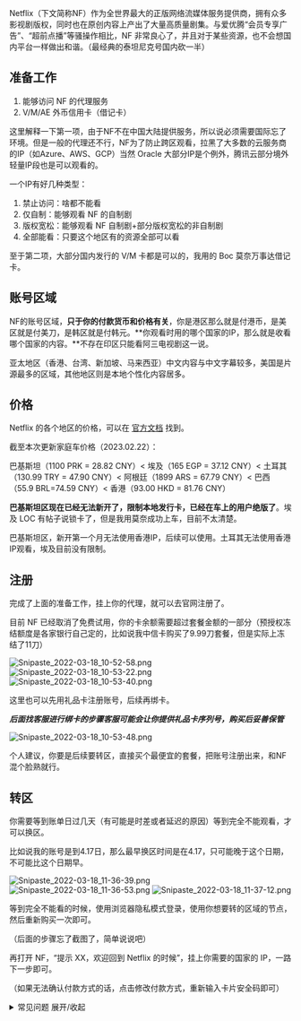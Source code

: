 Netflix（下文简称NF）作为全世界最大的正版网络流媒体服务提供商，拥有众多影视剧版权，同时也在原创内容上产出了大量高质量剧集。与爱优腾“会员专享广告”、“超前点播”等骚操作相比，NF 非常良心了，并且对于某些资源，也不会想国内平台一样做出和谐。（最经典的泰坦尼克号国内砍一半）



## 准备工作

1. 能够访问 NF 的代理服务
2. V/M/AE 外币信用卡（借记卡）

这里解释一下第一项，由于NF不在中国大陆提供服务，所以说必须需要国际忘了环境。但是一般的代理还不行，NF为了防止跨区观看，拉黑了大多数的云服务商的IP（如Azure、AWS、GCP）当然 Oracle 大部分IP是个例外，腾讯云部分境外轻量IP段也是可以观看的。

一个IP有好几种类型：

1. 禁止访问：啥都不能看
2. 仅自制：能够观看 NF 的自制剧
3. 版权宽松：能够观看 NF 自制剧+部分版权宽松的非自制剧
4. 全部能看：只要这个地区有的资源全部可以看

至于第二项，大部分国内发行的 V/M 卡都是可以的，我用的 Boc 莫奈万事达借记卡。

## 账号区域

NF的账号区域，**只于你的付款货币和价格有关**，你是港区那么就是付港币，是美区就是付美刀，是韩区就是付韩元。**你观看时用的哪个国家的IP，那么就是收看哪个国家的内容。**不存在印区只能看阿三电视剧这一说。

亚太地区（香港、台湾、新加坡、马来西亚）中文内容与中文字幕较多，美国是片源最多的区域，其他地区则是本地个性化内容居多。

## 价格

Netflix 的各个地区的价格，可以在 [官方文档](https://help.netflix.com/zh-cn/node/24926/) 找到。

截至本次更新家庭车价格（2023.02.22）：

巴基斯坦（1100 PRK = 28.82 CNY）< 埃及（165 EGP = 37.12 CNY）< 土耳其（130.99 TRY = 47.90 CNY）< 阿根廷（1899 ARS = 67.79 CNY）< 巴西（55.9 BRL=74.59 CNY）< 香港（93.00 HKD = 81.76 CNY）

**巴基斯坦区现在已经无法新开了，限制本地发行卡，已经在车上的用户绝版了**。埃及 LOC 有帖子说锁卡了，但是我用莫奈成功上车，目前不太清楚。

巴基斯坦区，新开第一个月无法使用香港IP，后续可以使用。土耳其无法使用香港IP观看，埃及目前没有限制。

## 注册

完成了上面的准备工作，挂上你的代理，就可以去官网注册了。

目前 NF 已经取消了免费试用，你的卡余额需要超过套餐金额的一部分（预授权冻结额度是各家银行自己定的，比如说我中信卡购买了9.99刀套餐，但是实际上冻结了11刀）

![Snipaste_2022-03-18_10-52-58.png](https://s3-jp-ap-3.040407.xyz/oss/photos/Snipaste_2022-03-18_10-52-58.png)
![Snipaste_2022-03-18_10-53-22.png](https://s3-jp-ap-3.040407.xyz/oss/photos/Snipaste_2022-03-18_10-53-22.png)
![Snipaste_2022-03-18_10-53-40.png](https://s3-jp-ap-3.040407.xyz/oss/photos/Snipaste_2022-03-18_10-53-40.png)

这里也可以先用礼品卡注册账号，后续再绑卡。

***后面找客服进行绑卡的步骤客服可能会让你提供礼品卡序列号，购买后妥善保管***

![Snipaste_2022-03-18_10-53-48.png](https://s3-jp-ap-3.040407.xyz/oss/photos/Snipaste_2022-03-18_10-53-48.png)

个人建议，你要是后续要转区，直接买个最便宜的套餐，把账号注册出来，和NF混个脸熟就行。

## 转区

你需要等到账单日过几天（有可能是时差或者延迟的原因）等到完全不能观看，才可以换区。

比如说我的账号是到4.17日，那么最早换区时间是在4.17，只可能晚于这个日期，不可能比这个日期早。

![Snipaste_2022-03-18_11-36-39.png](https://s3-jp-ap-3.040407.xyz/oss/photos/Snipaste_2022-03-18_11-36-39.png)
![Snipaste_2022-03-18_11-36-53.png](https://s3-jp-ap-3.040407.xyz/oss/photos/Snipaste_2022-03-18_11-36-53.png)
![Snipaste_2022-03-18_11-37-12.png](https://s3-jp-ap-3.040407.xyz/oss/photos/Snipaste_2022-03-18_11-37-12.png)

等到完全不能看的时候，使用浏览器隐私模式登录，使用你想要转的区域的节点，然后重新购买一次即可。

（后面的步骤忘了截图了，简单说说吧）

再打开 NF，“提示 XX，欢迎回到 Netflix 的时候”，挂上你需要的国家的 IP，一路下一步即可。

（如果无法确认付款方式的话，点击修改付款方式，重新输入卡片安全码即可）



<details> 
    <summary>常见问题 展开/收起</summary> 
    <pre><code> 
Q:如果无法绑卡？
A：联系客服进行绑卡，让客服在对话框给你弹一个绑定银行卡的弹窗（客服如让提供礼品卡序列号提供即可）客服不给你搞就关闭对话换个客服。
Q: Amex 卡被拒付了，怎么办？
A: Amex(运通)卡拒付估计是 Netflix 需要重新强制验证付款方式，广发 Lucky 啥的我也在用，卡没有问题。到账单日被终止付款，不要点击 “结束会员身份”，如果结束了会员身份需要重开就很麻烦，可以挂巴基斯坦节点找客服，就说请弹窗帮我更新付款方式（payment method）
Q: 新开通巴基斯坦 Netflix 需要怎么操作？
A: 无解了，限制巴基斯坦银行卡。
Q: 巴基斯坦 Netflix 能使用香港 IP 吗？
A: 现在新号第一个月没法用，可以预见的香港将来会看不了的，土区 Netflix 新号情况更糟糕，尤其不要新开巴西 Netflix，巴西老号可以留着。总之建议稳定续费，老号留好。看不了香港就老老实实新加坡。
Q: Netflix 切换个人资料失败怎么办?
A: 这个是Netflix 锁定了个人资料，已经判定你这个号在合租或倒卖。没其他办法，联系客服退款，再新开吧。
    </code>
    </pre>
</details>

